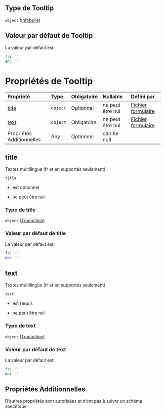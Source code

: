 ## Type de Tooltip

`object` ([Infobulle](frw-form-definitions-infobulle.md))

## Valeur par défaut de Tooltip

La valeur par défaut est:

```yaml
fr: ''
en: ''

```

# Propriétés de Tooltip

| Propriété                 | Type     | Obligatoire | Nullable         | Défini par                                                                                                    |
| :------------------------ | :------- | :---------- | :--------------- | :------------------------------------------------------------------------------------------------------------ |
| [title](#title)           | `object` | Optionnel   | ne peut être nul | [Fichier formulaire](frw-form-definitions-traduction.md "schemas/form#/definitions/Tooltip/properties/title") |
| [text](#text)             | `object` | Obligatoire | ne peut être nul | [Fichier formulaire](frw-form-definitions-traduction.md "schemas/form#/definitions/Tooltip/properties/text")  |
| Propriétés Additionnelles | Any      | Optionnel   | can be null      |                                                                                                               |

## title

Textes multilingue (fr et en supportés seulement)

`title`

*   est optionnel

*   ne peut être nul

### Type de title

`object` ([Traduction](frw-form-definitions-traduction.md))

### Valeur par défaut de title

La valeur par défaut est:

```yaml
fr: ''
en: ''

```

## text

Textes multilingue (fr et en supportés seulement)

`text`

*   est requis

*   ne peut être nul

### Type de text

`object` ([Traduction](frw-form-definitions-traduction.md))

### Valeur par défaut de text

La valeur par défaut est:

```yaml
fr: ''
en: ''

```

## Propriétés Additionnelles

D’autres propriétés sont autorisées et n’ont pas à suivre un schéma spécifique
